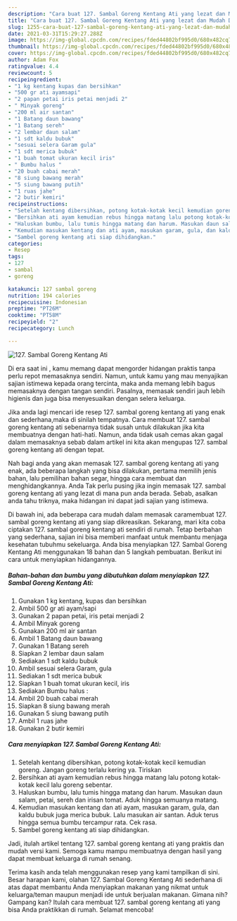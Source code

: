 ```yaml
---
description: "Cara buat 127. Sambal Goreng Kentang Ati yang lezat dan Mudah Dibuat"
title: "Cara buat 127. Sambal Goreng Kentang Ati yang lezat dan Mudah Dibuat"
slug: 1255-cara-buat-127-sambal-goreng-kentang-ati-yang-lezat-dan-mudah-dibuat
date: 2021-03-31T15:29:27.288Z
image: https://img-global.cpcdn.com/recipes/fded44802bf995d0/680x482cq70/127-sambal-goreng-kentang-ati-foto-resep-utama.jpg
thumbnail: https://img-global.cpcdn.com/recipes/fded44802bf995d0/680x482cq70/127-sambal-goreng-kentang-ati-foto-resep-utama.jpg
cover: https://img-global.cpcdn.com/recipes/fded44802bf995d0/680x482cq70/127-sambal-goreng-kentang-ati-foto-resep-utama.jpg
author: Adam Fox
ratingvalue: 4.4
reviewcount: 5
recipeingredient:
- "1 kg kentang kupas dan bersihkan"
- "500 gr ati ayamsapi"
- "2 papan petai iris petai menjadi 2"
- " Minyak goreng"
- "200 ml air santan"
- "1 Batang daun bawang"
- "1 Batang sereh"
- "2 lembar daun salam"
- "1 sdt kaldu bubuk"
- "sesuai selera Garam gula"
- "1 sdt merica bubuk"
- "1 buah tomat ukuran kecil iris"
- " Bumbu halus "
- "20 buah cabai merah"
- "8 siung bawang merah"
- "5 siung bawang putih"
- "1 ruas jahe"
- "2 butir kemiri"
recipeinstructions:
- "Setelah kentang dibersihkan, potong kotak-kotak kecil kemudian goreng. Jangan goreng terlalu kering ya. Tiriskan"
- "Bersihkan ati ayam kemudian rebus hingga matang lalu potong kotak-kotak kecil lalu goreng sebentar."
- "Haluskan bumbu, lalu tumis hingga matang dan harum. Masukan daun salam, petai, sereh dan irisan tomat. Aduk hingga semuanya matang."
- "Kemudian masukan kentang dan ati ayam, masukan garam, gula, dan kaldu bubuk juga merica bubuk. Lalu masukan air santan. Aduk terus hingga semua bumbu tercampur rata. Cek rasa."
- "Sambel goreng kentang ati siap dihidangkan."
categories:
- Resep
tags:
- 127
- sambal
- goreng

katakunci: 127 sambal goreng 
nutrition: 194 calories
recipecuisine: Indonesian
preptime: "PT26M"
cooktime: "PT58M"
recipeyield: "2"
recipecategory: Lunch

---
```



![127. Sambal Goreng Kentang Ati](https://img-global.cpcdn.com/recipes/fded44802bf995d0/680x482cq70/127-sambal-goreng-kentang-ati-foto-resep-utama.jpg)

Di era  saat ini , kamu memang dapat mengorder hidangan praktis tanpa perlu repot memasaknya sendiri. Namun, untuk kamu yang mau menyajikan sajian istimewa kepada orang tercinta, maka anda memang lebih bagus memasaknya dengan tangan sendiri. Pasalnya, memasak sendiri jauh lebih higienis dan juga bisa menyesuaikan dengan selera keluarga.

Jika anda lagi mencari ide resep 127. sambal goreng kentang ati yang enak dan sederhana,maka di sinilah tempatnya. Cara membuat 127. sambal goreng kentang ati  sebenarnya tidak susah untuk dilakukan jika kita membuatnya dengan hati-hati. Namun, anda tidak usah cemas akan gagal dalam memasaknya 
sebab dalam artikel ini kita akan mengupas 127. sambal goreng kentang ati dengan tepat.  



Nah bagi anda yang akan memasak 127. sambal goreng kentang ati yang enak, ada beberapa langkah yang bisa dilakukan, pertama memilih jenis bahan, lalu pemilihan bahan segar, hingga cara membuat dan menghidangkannya. Anda Tak perlu pusing jika ingin memasak 127. sambal goreng kentang ati yang lezat di mana pun anda berada. Sebab, asalkan anda  tahu triknya, maka hidangan ini dapat jadi sajian yang istimewa.

Di bawah ini, ada beberapa cara mudah dalam memasak caramembuat 127. sambal goreng kentang ati yang siap dikreasikan. Sekarang, mari kita coba ciptakan 127. sambal goreng kentang ati sendiri di rumah. Tetap berbahan yang sederhana, sajian ini bisa memberi manfaat untuk membantu menjaga kesehatan tubuhmu sekeluarga. Anda bisa menyiapkan 127. Sambal Goreng Kentang Ati menggunakan 18 bahan dan 5 langkah pembuatan. Berikut ini cara untuk menyiapkan hidangannya.

<!--inarticleads1-->

##### Bahan-bahan dan bumbu yang dibutuhkan dalam menyiapkan 127. Sambal Goreng Kentang Ati:

1. Gunakan 1 kg kentang, kupas dan bersihkan
1. Ambil 500 gr ati ayam/sapi
1. Gunakan 2 papan petai, iris petai menjadi 2
1. Ambil  Minyak goreng
1. Gunakan 200 ml air santan
1. Ambil 1 Batang daun bawang
1. Gunakan 1 Batang sereh
1. Siapkan 2 lembar daun salam
1. Sediakan 1 sdt kaldu bubuk
1. Ambil sesuai selera Garam, gula
1. Sediakan 1 sdt merica bubuk
1. Siapkan 1 buah tomat ukuran kecil, iris
1. Sediakan  Bumbu halus :
1. Ambil 20 buah cabai merah
1. Siapkan 8 siung bawang merah
1. Gunakan 5 siung bawang putih
1. Ambil 1 ruas jahe
1. Gunakan 2 butir kemiri




<!--inarticleads2-->

##### Cara menyiapkan 127. Sambal Goreng Kentang Ati:

1. Setelah kentang dibersihkan, potong kotak-kotak kecil kemudian goreng. Jangan goreng terlalu kering ya. Tiriskan
1. Bersihkan ati ayam kemudian rebus hingga matang lalu potong kotak-kotak kecil lalu goreng sebentar.
1. Haluskan bumbu, lalu tumis hingga matang dan harum. Masukan daun salam, petai, sereh dan irisan tomat. Aduk hingga semuanya matang.
1. Kemudian masukan kentang dan ati ayam, masukan garam, gula, dan kaldu bubuk juga merica bubuk. Lalu masukan air santan. Aduk terus hingga semua bumbu tercampur rata. Cek rasa.
1. Sambel goreng kentang ati siap dihidangkan.




Jadi, itulah artikel tentang  127. sambal goreng kentang ati  yang praktis dan mudah versi kami. Semoga kamu mampu membuatnya dengan hasil yang dapat membuat keluarga di rumah senang. 

Terima kasih anda telah menggunakan resep yang kami tampilkan di sini. Besar harapan kami, olahan  127. Sambal Goreng Kentang Ati sederhana di atas dapat membantu Anda menyiapkan makanan yang nikmat untuk keluarga/teman maupun menjadi ide untuk berjualan makanan. Gimana nih? Gampang kan? Itulah cara membuat 127. sambal goreng kentang ati yang bisa Anda praktikkan di rumah. Selamat mencoba!

